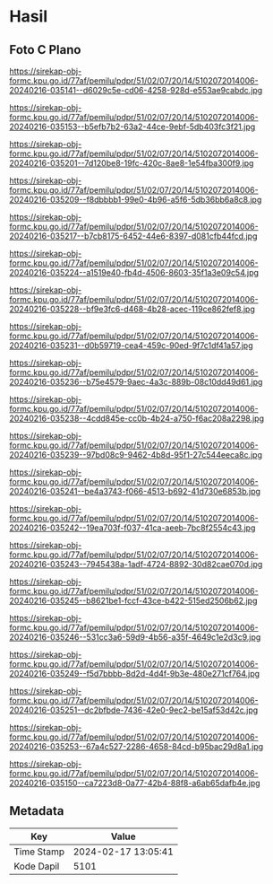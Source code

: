 # Hasil

## Foto C Plano

https://sirekap-obj-formc.kpu.go.id/77af/pemilu/pdpr/51/02/07/20/14/5102072014006-20240216-035141--d6029c5e-cd06-4258-928d-e553ae9cabdc.jpg

https://sirekap-obj-formc.kpu.go.id/77af/pemilu/pdpr/51/02/07/20/14/5102072014006-20240216-035153--b5efb7b2-63a2-44ce-9ebf-5db403fc3f21.jpg

https://sirekap-obj-formc.kpu.go.id/77af/pemilu/pdpr/51/02/07/20/14/5102072014006-20240216-035201--7d120be8-19fc-420c-8ae8-1e54fba300f9.jpg

https://sirekap-obj-formc.kpu.go.id/77af/pemilu/pdpr/51/02/07/20/14/5102072014006-20240216-035209--f8dbbbb1-99e0-4b96-a5f6-5db36bb6a8c8.jpg

https://sirekap-obj-formc.kpu.go.id/77af/pemilu/pdpr/51/02/07/20/14/5102072014006-20240216-035217--b7cb8175-6452-44e6-8397-d081cfb44fcd.jpg

https://sirekap-obj-formc.kpu.go.id/77af/pemilu/pdpr/51/02/07/20/14/5102072014006-20240216-035224--a1519e40-fb4d-4506-8603-35f1a3e09c54.jpg

https://sirekap-obj-formc.kpu.go.id/77af/pemilu/pdpr/51/02/07/20/14/5102072014006-20240216-035228--bf9e3fc6-d468-4b28-acec-119ce862fef8.jpg

https://sirekap-obj-formc.kpu.go.id/77af/pemilu/pdpr/51/02/07/20/14/5102072014006-20240216-035231--d0b59719-cea4-459c-90ed-9f7c1df41a57.jpg

https://sirekap-obj-formc.kpu.go.id/77af/pemilu/pdpr/51/02/07/20/14/5102072014006-20240216-035236--b75e4579-9aec-4a3c-889b-08c10dd49d61.jpg

https://sirekap-obj-formc.kpu.go.id/77af/pemilu/pdpr/51/02/07/20/14/5102072014006-20240216-035238--4cdd845e-cc0b-4b24-a750-f6ac208a2298.jpg

https://sirekap-obj-formc.kpu.go.id/77af/pemilu/pdpr/51/02/07/20/14/5102072014006-20240216-035239--97bd08c9-9462-4b8d-95f1-27c544eeca8c.jpg

https://sirekap-obj-formc.kpu.go.id/77af/pemilu/pdpr/51/02/07/20/14/5102072014006-20240216-035241--be4a3743-f066-4513-b692-41d730e6853b.jpg

https://sirekap-obj-formc.kpu.go.id/77af/pemilu/pdpr/51/02/07/20/14/5102072014006-20240216-035242--19ea703f-f037-41ca-aeeb-7bc8f2554c43.jpg

https://sirekap-obj-formc.kpu.go.id/77af/pemilu/pdpr/51/02/07/20/14/5102072014006-20240216-035243--7945438a-1adf-4724-8892-30d82cae070d.jpg

https://sirekap-obj-formc.kpu.go.id/77af/pemilu/pdpr/51/02/07/20/14/5102072014006-20240216-035245--b8621be1-fccf-43ce-b422-515ed2506b62.jpg

https://sirekap-obj-formc.kpu.go.id/77af/pemilu/pdpr/51/02/07/20/14/5102072014006-20240216-035246--531cc3a6-59d9-4b56-a35f-4649c1e2d3c9.jpg

https://sirekap-obj-formc.kpu.go.id/77af/pemilu/pdpr/51/02/07/20/14/5102072014006-20240216-035249--f5d7bbbb-8d2d-4d4f-9b3e-480e271cf764.jpg

https://sirekap-obj-formc.kpu.go.id/77af/pemilu/pdpr/51/02/07/20/14/5102072014006-20240216-035251--dc2bfbde-7436-42e0-9ec2-be15af53d42c.jpg

https://sirekap-obj-formc.kpu.go.id/77af/pemilu/pdpr/51/02/07/20/14/5102072014006-20240216-035253--67a4c527-2286-4658-84cd-b95bac29d8a1.jpg

https://sirekap-obj-formc.kpu.go.id/77af/pemilu/pdpr/51/02/07/20/14/5102072014006-20240216-035150--ca7223d8-0a77-42b4-88f8-a6ab65dafb4e.jpg


## Metadata

| Key        | Value               |
| ---------- | ------------------- |
| Time Stamp | 2024-02-17 13:05:41 |
| Kode Dapil | 5101                |



